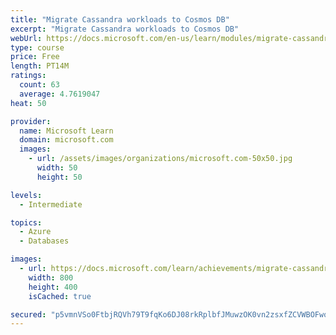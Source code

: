 ```yaml
---
title: "Migrate Cassandra workloads to Cosmos DB"
excerpt: "Migrate Cassandra workloads to Cosmos DB"
webUrl: https://docs.microsoft.com/en-us/learn/modules/migrate-cassandra-workloads-cosmos-db/
type: course
price: Free
length: PT14M
ratings:
  count: 63
  average: 4.7619047
heat: 50

provider:
  name: Microsoft Learn
  domain: microsoft.com
  images:
    - url: /assets/images/organizations/microsoft.com-50x50.jpg
      width: 50
      height: 50

levels:
  - Intermediate

topics:
  - Azure
  - Databases

images:
  - url: https://docs.microsoft.com/learn/achievements/migrate-cassandra-workloads-to-cosmos-db-social.png
    width: 800
    height: 400
    isCached: true

secured: "p5vmnVSo0FtbjRQVh79T9fqKo6DJ08rkRplbfJMuwzOK0vn2zsxfZCVWBOFwoUrj6Wu7GBmHlq0Y6CrbzXJAQ4RRV1wXsmPaYLLib0KGHywiFKDqgscU+f3NcS93Nu93pOARIcEz4nGDErjmItZlXLXaMUUhdUyaDnSx5YVovvELlb8z/QcZqfDmhWkc2mf7XMGKF0ljK+HL3xBRuOiei6ORDsNh1QwHMTTNyi5mtVzjemg/V92kOJ+Q21bFoP+hx0u6FsOnLJbGUuyCVw5GJI87MUm6Eb4LqLyptv+6c8vKtIkRmhofi2ao66nP3aLdCJ1wklaONh+iSReOmT2pLfYnLAKf+uBJMwHOQpGMbZ8DcrlYYb3jIrdw243puyVO6W/vLTHiYGdU5EggoNOAOqx999zOIzD2NnC5kYDLMng=;CqtF07u+lJGy+9GU1agaFw=="
---
```


